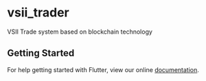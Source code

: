 # vsii_trader

VSII Trade system based on blockchain technology

## Getting Started

For help getting started with Flutter, view our online
[documentation](https://flutter.io/).

